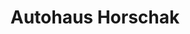 ---
title: "Autohaus Horschak"
url: /goeppingen/autohaus-horschak-esslinger-strasse/
shop: Autohaus
---